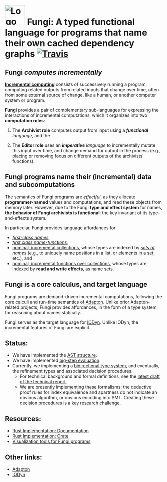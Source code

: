 # <img src="http://adapton.org/fungi-lang-logo/Fungi-lang-logo-64.png" alt="Logo" style="width: 64px;"/> Fungi: A typed functional language for programs that name their own cached dependency graphs [![Travis](https://api.travis-ci.org/Adapton/fungi-lang.rust.svg?branch=master)](https://travis-ci.org/Adapton/fungi-lang.rust)

## Fungi _computes incrementally_

[**Incremental computing**](https://en.wikipedia.org/wiki/Incremental_computing)
consists of successively running a program, computing related outputs
from related inputs that change over time, often from some external
source of change, like a human, or another computer system or program.

**Fungi** provides a pair of complementary sub-languages for
expressing the interactions of incremental computations, which it
organizes into two **computation roles**:

1. The **Archivist role** computes output from input using a
   _**functional** language_, and the

2. The **Editor role** uses an _**imperative** language_ to
   incrementally mutate this input over time, and change demand for
   output in the process (e.g., placing or removing focus on different
   outputs of the archivists' functions).


## Fungi programs name their (incremental) data and subcomputations

The semantics of Fungi programs are _effectful_, as they allocate
**programmer-named** values and computations, and read these objects
from memory later.  However, due to the Fungi **type and effect
system** for names, **the behavior of Fungi archivists is
functional**: the key invariant of its type-and-effects system.

In particular, Fungi provides language affordances for  
- [_first-class names_](https://docs.rs/fungi-lang/0/fungi_lang/ast/enum.Val.html#variant.Name),  
- [_first class name-functions_](https://docs.rs/fungi-lang/0/fungi_lang/ast/enum.Val.html#variant.NameFn),  
- [nominal, incremental collections](https://docs.rs/fungi-lang/0/fungi_lang/stdlib/index.html), 
  whose types are indexed by [_sets of names_](https://docs.rs/fungi-lang/0/fungi_lang/ast/enum.IdxTm.html) 
  (e.g., to uniquely name positions in a list, or elements in a set, etc.), and  
- [nominal, incremental functions over collections](https://docs.rs/fungi-lang/0/fungi_lang/stdlib/index.html), 
  whose types are indexed by **read and write effects**, as name sets.  

## Fungi is a core calculus, and target language

Fungi programs are demand-driven incremental computations, following
the core calculi and run-time semantics of
[Adapton](http://adapton.org).  Unlike prior Adapton-related projects,
Fungi provides affordances, in the form of a type system, for
reasoning about names statically.

Fungi serves as the target language for
[IODyn](https://github.com/cuplv/iodyn-lang.rust).  Unlike IODyn, the
incremental features of Fungi are explicit.

## Status:

 - We have implemented the [AST structure](https://docs.rs/fungi-lang/0/fungi_lang/ast/index.html).
 - We have implemented [big-step evaluation](https://docs.rs/fungi-lang/0/fungi_lang/eval/index.html).
 - Currently, we implementing a [bidirectional type system](https://docs.rs/fungi-lang/0/fungi_lang/bitype/index.html),
   and eventually, the refinement types and associated decision
   procedures.
   - For technical background and formal definitions, see the [latest draft of the technical report](https://arxiv.org/abs/1610.00097).
   - We are presently implementing these formalisms; the deductive
     proof rules for index equivalence and apartness do not indicate
     an obvious algorithm, or obvious encoding into SMT.  Creating
     these decision procedures is a key research challenge.

## Resources:

 - [Rust Implementation: Documentation](https://docs.rs/fungi-lang)  
 - [Rust Implementation: Crate](https://crates.io/crates/fungi-lang)  
 - [Visualization tools for Fungi programs](https://github.com/Adapton/fungi-vis)  


## Other links:

 - [Adapton](http://adapton.org)  
 - [IODyn](https://github.com/cuplv/iodyn-lang.rust)  
